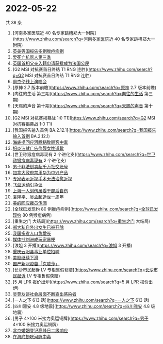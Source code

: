 # 2022-05-22

共 38 条

<!-- BEGIN ZHIHUSEARCH -->
<!-- 最后更新时间 Sun May 22 2022 18:08:22 GMT+0800 (China Standard Time) -->
1. [河南多家医院近 40 名专家跳槽郑大一附院](https://www.zhihu.com/search?q=河南多家医院近 40 名专家跳槽郑大一附院)
1. [英美等国报告多例猴痘病例](https://www.zhihu.com/search?q=英美等国报告多例猴痘病例)
1. [爱死亡机器人第三季](https://www.zhihu.com/search?q=爱死亡机器人第三季)
1. [英国首相父亲入籍申请获批成为法国公民](https://www.zhihu.com/search?q=英国首相父亲入籍申请获批成为法国公民)
1. [G2 MSI 对抗赛首日终结 T1 RNG 连胜](https://www.zhihu.com/search?q=G2 MSI 对抗赛首日终结 T1 RNG 连胜)
1. [周杰伦线上演唱会](https://www.zhihu.com/search?q=周杰伦线上演唱会)
1. [原神 2.7 版本前瞻](https://www.zhihu.com/search?q=原神 2.7 版本前瞻)
1. [向往的生活 第三期](https://www.zhihu.com/search?q=向往的生活 第三期)
1. [天赐的声音 第十期](https://www.zhihu.com/search?q=天赐的声音 第十期)
1. [G2 MSI 对抗赛揭幕战 1:0 T1](https://www.zhihu.com/search?q=G2 MSI 对抗赛揭幕战 1:0 T1)
1. [我国报告输入首例 BA.2.12.1](https://www.zhihu.com/search?q=我国报告输入首例 BA.2.12.1)
1. [海底捞回应河豚锅致顾客中毒](https://www.zhihu.com/search?q=海底捞回应河豚锅致顾客中毒)
1. [妇炎洁就广告侮辱女性道歉](https://www.zhihu.com/search?q=妇炎洁就广告侮辱女性道歉)
1. [世卫称猴痘病毒现有 2 个进化支](https://www.zhihu.com/search?q=世卫称猴痘病毒现有 2 个进化支)
1. [男子非法倒卖超千万社交账号](https://www.zhihu.com/search?q=男子非法倒卖超千万社交账号)
1. [加拿大政府禁用华为中兴产品](https://www.zhihu.com/search?q=加拿大政府禁用华为中兴产品)
1. [专家表示近视手术无法治愈近视](https://www.zhihu.com/search?q=专家表示近视手术无法治愈近视)
1. [飞盘运动引争议](https://www.zhihu.com/search?q=飞盘运动引争议)
1. [上海一人划伤居委干部后自伤](https://www.zhihu.com/search?q=上海一人划伤居委干部后自伤)
1. [袁隆平、吴孟超逝世一周年](https://www.zhihu.com/search?q=袁隆平、吴孟超逝世一周年)
1. [美的回应裁员传闻](https://www.zhihu.com/search?q=美的回应裁员传闻)
1. [全球已发现约 80 例猴痘病例](https://www.zhihu.com/search?q=全球已发现约 80 例猴痘病例)
1. [重生之门 大结局](https://www.zhihu.com/search?q=重生之门 大结局)
1. [郑大私自外出女生已被开除](https://www.zhihu.com/search?q=郑大私自外出女生已被开除)
1. [我国多省人口负增长](https://www.zhihu.com/search?q=我国多省人口负增长)
1. [媒体批刘洲成玩家暴梗](https://www.zhihu.com/search?q=媒体批刘洲成玩家暴梗)
1. [浪姐 3 开播](https://www.zhihu.com/search?q=浪姐 3 开播)
1. [重庆云阳县事业单位招聘](https://www.zhihu.com/search?q=重庆云阳县事业单位招聘)
1. [美股继续下滑](https://www.zhihu.com/search?q=美股继续下滑)
1. [国产新冠疫苗「克威莎」](https://www.zhihu.com/search?q=国产新冠疫苗「克威莎」)
1. [长沙市民起诉 LV 专柜售假获赔](https://www.zhihu.com/search?q=长沙市民起诉 LV 专柜售假获赔)
1. [5 月 LPR 报价出炉](https://www.zhihu.com/search?q=5 月 LPR 报价出炉)
1. [吴尊友谈社会层面不断查出感染者](https://www.zhihu.com/search?q=吴尊友谈社会层面不断查出感染者)
1. [一人之下 613 话](https://www.zhihu.com/search?q=一人之下 613 话)
1. [四川雅安 4.8 级地震](https://www.zhihu.com/search?q=四川雅安 4.8 级地震)
1. [男子 4×100 米接力奥运铜牌](https://www.zhihu.com/search?q=男子 4×100 米接力奥运铜牌)
1. [北京婚姻登记高峰日二级响应](https://www.zhihu.com/search?q=北京婚姻登记高峰日二级响应)
1. [在海底捞吃河豚中毒](https://www.zhihu.com/search?q=在海底捞吃河豚中毒)
<!-- END ZHIHUSEARCH -->
